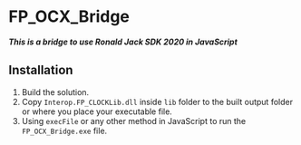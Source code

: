 # FP_OCX_Bridge

***This is a bridge to use Ronald Jack SDK 2020 in JavaScript***

## Installation

1. Build the solution.
2. Copy `Interop.FP_CLOCKLib.dll` inside `lib` folder to the built output folder or where you place your executable file.
3. Using `execFile` or any other method in JavaScript to run the `FP_OCX_Bridge.exe` file.

